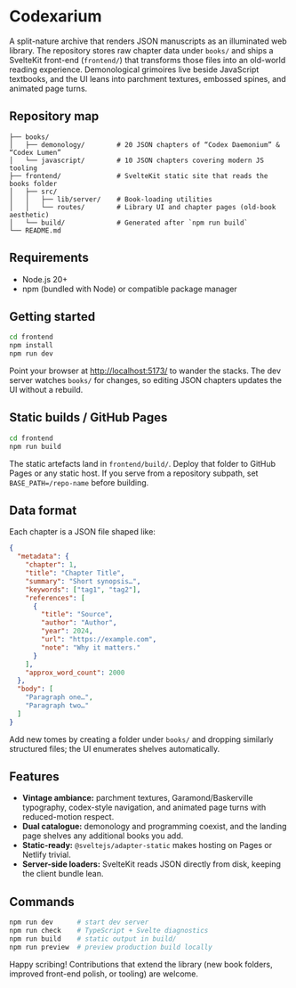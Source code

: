 # Codexarium

A split-nature archive that renders JSON manuscripts as an illuminated web library. The repository stores raw chapter data under `books/` and ships a SvelteKit front-end (`frontend/`) that transforms those files into an old-world reading experience. Demonological grimoires live beside JavaScript textbooks, and the UI leans into parchment textures, embossed spines, and animated page turns.

## Repository map

```
├── books/
│   ├── demonology/        # 20 JSON chapters of “Codex Daemonium” & “Codex Lumen”
│   └── javascript/        # 10 JSON chapters covering modern JS tooling
├── frontend/              # SvelteKit static site that reads the books folder
│   ├── src/
│   │   ├── lib/server/    # Book-loading utilities
│   │   └── routes/        # Library UI and chapter pages (old-book aesthetic)
│   └── build/             # Generated after `npm run build`
└── README.md
```

## Requirements

- Node.js 20+
- npm (bundled with Node) or compatible package manager

## Getting started

```bash
cd frontend
npm install
npm run dev
```

Point your browser at <http://localhost:5173/> to wander the stacks. The dev server watches `books/` for changes, so editing JSON chapters updates the UI without a rebuild.

## Static builds / GitHub Pages

```bash
cd frontend
npm run build
```

The static artefacts land in `frontend/build/`. Deploy that folder to GitHub Pages or any static host. If you serve from a repository subpath, set `BASE_PATH=/repo-name` before building.

## Data format

Each chapter is a JSON file shaped like:

```json
{
  "metadata": {
    "chapter": 1,
    "title": "Chapter Title",
    "summary": "Short synopsis…",
    "keywords": ["tag1", "tag2"],
    "references": [
      {
        "title": "Source",
        "author": "Author",
        "year": 2024,
        "url": "https://example.com",
        "note": "Why it matters."
      }
    ],
    "approx_word_count": 2000
  },
  "body": [
    "Paragraph one…",
    "Paragraph two…"
  ]
}
```

Add new tomes by creating a folder under `books/` and dropping similarly structured files; the UI enumerates shelves automatically.

## Features

- **Vintage ambiance:** parchment textures, Garamond/Baskerville typography, codex-style navigation, and animated page turns with reduced-motion respect.
- **Dual catalogue:** demonology and programming coexist, and the landing page shelves any additional books you add.
- **Static-ready:** `@sveltejs/adapter-static` makes hosting on Pages or Netlify trivial.
- **Server-side loaders:** SvelteKit reads JSON directly from disk, keeping the client bundle lean.

## Commands

```bash
npm run dev      # start dev server
npm run check    # TypeScript + Svelte diagnostics
npm run build    # static output in build/
npm run preview  # preview production build locally
```

Happy scribing! Contributions that extend the library (new book folders, improved front-end polish, or tooling) are welcome.
